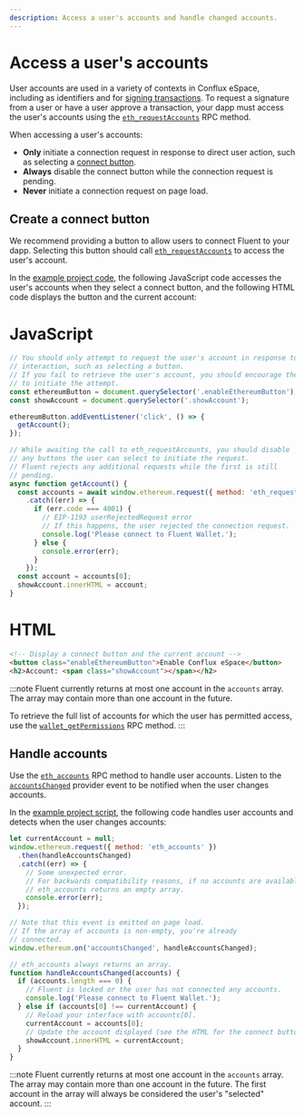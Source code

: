 ```yaml
---
description: Access a user's accounts and handle changed accounts.
---
```


# Access a user's accounts

User accounts are used in a variety of contexts in Conflux eSpace, including as identifiers and for
[signing transactions](../how-to/sign-data.md).
To request a signature from a user or have a user approve a transaction, your dapp must
access the user's accounts using the
[`eth_requestAccounts`](../reference/rpc-api.md#eth_requestaccounts) RPC method.

When accessing a user's accounts:

- **Only** initiate a connection request in response to direct user action, such as
  selecting a [connect button](#create-a-connect-button).
- **Always** disable the connect button while the connection request is pending.
- **Never** initiate a connection request on page load.

## Create a connect button

We recommend providing a button to allow users to connect Fluent to your dapp.
Selecting this button should call [`eth_requestAccounts`](../reference/rpc-api.md#eth_requestaccounts) to access the user's account.

In the [example project code](set-up-dev-environment.md#example), the following JavaScript code
accesses the user's accounts when they select a connect button, and the following HTML code
displays the button and the current account:

<!--tabs-->

# JavaScript

```javascript title="index.js"
// You should only attempt to request the user's account in response to user
// interaction, such as selecting a button.
// If you fail to retrieve the user's account, you should encourage the user
// to initiate the attempt.
const ethereumButton = document.querySelector('.enableEthereumButton');
const showAccount = document.querySelector('.showAccount');

ethereumButton.addEventListener('click', () => {
  getAccount();
});

// While awaiting the call to eth_requestAccounts, you should disable
// any buttons the user can select to initiate the request.
// Fluent rejects any additional requests while the first is still
// pending.
async function getAccount() {
  const accounts = await window.ethereum.request({ method: 'eth_requestAccounts' })
    .catch((err) => {
      if (err.code === 4001) {
        // EIP-1193 userRejectedRequest error
        // If this happens, the user rejected the connection request.
        console.log('Please connect to Fluent Wallet.');
      } else {
        console.error(err);
      }
    });
  const account = accounts[0];
  showAccount.innerHTML = account;
}
```

# HTML

```html title="index.html"
<!-- Display a connect button and the current account -->
<button class="enableEthereumButton">Enable Conflux eSpace</button>
<h2>Account: <span class="showAccount"></span></h2>
```

<!--/tabs-->

:::note
Fluent currently returns at most one account in the `accounts` array.
The array may contain more than one account in the future.

To retrieve the full list of accounts for which the user has permitted access, use the
[`wallet_getPermissions`](../reference/rpc-api#wallet_getpermissions) RPC method.
:::

## Handle accounts

Use the [`eth_accounts`](https://conflux-chain.github.io/fluent-wallet-doc/docs/provider-rpc#eth_accounts)
RPC method to handle user accounts.
Listen to the [`accountsChanged`](../reference/provider-api.md#accountschanged) provider event to
be notified when the user changes accounts.

In the [example project script](set-up-dev-environment.md#example), the following code handles user
accounts and detects when the user changes accounts:

```javascript title="index.js"
let currentAccount = null;
window.ethereum.request({ method: 'eth_accounts' })
  .then(handleAccountsChanged)
  .catch((err) => {
    // Some unexpected error.
    // For backwards compatibility reasons, if no accounts are available,
    // eth_accounts returns an empty array.
    console.error(err);
  });

// Note that this event is emitted on page load.
// If the array of accounts is non-empty, you're already
// connected.
window.ethereum.on('accountsChanged', handleAccountsChanged);

// eth_accounts always returns an array.
function handleAccountsChanged(accounts) {
  if (accounts.length === 0) {
    // Fluent is locked or the user has not connected any accounts.
    console.log('Please connect to Fluent Wallet.');
  } else if (accounts[0] !== currentAccount) {
    // Reload your interface with accounts[0].
    currentAccount = accounts[0];
    // Update the account displayed (see the HTML for the connect button)
    showAccount.innerHTML = currentAccount;
  }
}
```

:::note
Fluent currently returns at most one account in the `accounts` array.
The array may contain more than one account in the future.
The first account in the array will always be considered the user's "selected" account.
:::
